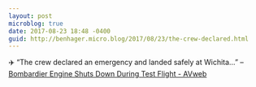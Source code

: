 ```yaml
---
layout: post
microblog: true
date: 2017-08-23 18:48 -0400
guid: http://benhager.micro.blog/2017/08/23/the-crew-declared.html
---
```

✈️ “The crew declared an emergency and landed safely at Wichita…” – [Bombardier Engine Shuts Down During Test Flight - AVweb](https://www.avweb.com/avwebflash/news/Bombardier-Engine-Shuts-Down-During-Test-Flight-229535-1.html)
